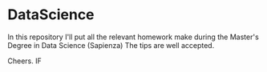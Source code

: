 # DataScience
In this repository I'll put all the relevant homework make during the Master's Degree in Data Science (Sapienza)
The tips are well accepted.

Cheers. IF
